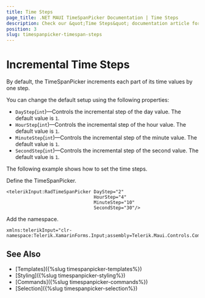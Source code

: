 ```yaml
---
title: Time Steps
page_title: .NET MAUI TimeSpanPicker Documentation | Time Steps
description: Check our &quot;Time Steps&quot; documentation article for Telerik TimeSpanPicker for .NET MAUI.
position: 3
slug: timespanpicker-timespan-steps
---
```


# Incremental Time Steps

By default, the TimeSpanPicker increments each part of its time values by one step.

You can change the default setup using the following properties:

* `DayStep`(`int`)&mdash;Controls the incremental step of the day value. The default value is `1`.
* `HourStep`(`int`)&mdash;Controls the incremental step of the hour value. The default value is `1`.
* `MinuteStep`(`int`)&mdash;Controls the incremental step of the minute value. The default value is `1`.
* `SecondStep`(`int`)&mdash;Controls the incremental step of the second value. The default value is `1`.

The following example shows how to set the time steps.

Define the TimeSpanPicker.

```XAML
<telerikInput:RadTimeSpanPicker DayStep="2"
                                HourStep="4"
                                MinuteStep="10"
                                SecondStep="30"/>
```

Add the namespace.

```XAML
xmlns:telerikInput="clr-namespace:Telerik.XamarinForms.Input;assembly=Telerik.Maui.Controls.Compatibility"
```



## See Also

- [Templates]({%slug timespanpicker-templates%})
- [Styling]({%slug timespanpicker-styling%})
- [Commands]({%slug timespanpicker-commands%})
- [Selection]({%slug timespanpicker-selection%})
